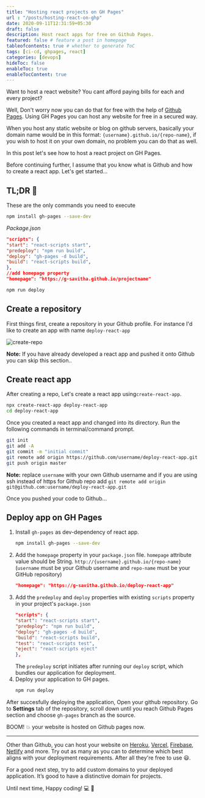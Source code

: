```yaml
---
title: "Hosting react projects on GH Pages"
url : "/posts/hosting-react-on-ghp"
date: 2020-09-11T12:31:59+05:30
draft: false
description: Host react apps for free on Github Pages.
featured: false # feature a post in homepage
tableofcontents: true # whether to generate ToC
tags: [ci-cd, ghpages, react]
categories: [devops]
hideToc: false
enableToc: true
enableTocContent: true
---
```


<!--  Start Typing... -->

Want to host a react website? You cant afford paying bills for each and every project?

Well, Don't worry now you can do that for free with the help of [Github Pages](https://pages.github.com/). Using GH Pages you can host any website for free in a secured way.

When you host any static website or blog on github servers, basically your domain name would be in this format: `{username}.github.io/{repo-name}`, if you wish to host it on your own domain, no problem you can do that as well.

In this post let's see how to host a react project on GH Pages.

Before continuing further, I assume that you know what is Github and how to create a react app. Let's get started...

## TL;DR :rocket:

These are the only commands you need to execute

```sh
npm install gh-pages --save-dev
```

_Package.json_

```json
"scripts": {
"start": "react-scripts start",
"predeploy": "npm run build",
"deploy": "gh-pages -d build",
"build": "react-scripts build",
},
//add homepage property
"homepage": "https://g-savitha.github.io/projectname"
```

```sh
npm run deploy
```

## Create a repository

First things first, create a repository in your Github profile. For instance I'd like to create an app with name `deploy-react-app`

![create-repo](https://i.imgur.com/EVPrPjZ.png)

**Note:** If you have already developed a react app and pushed it onto Github you can skip this section..

## Create react app

After creating a repo, Let's create a react app using`create-react-app`.

```sh
npx create-react-app deploy-react-app
cd deploy-react-app
```

Once you created a react app and changed into its directory. Run the following commands in terminal/command prompt.

```sh
git init
git add -A
git commit -m "initial commit"
git remote add origin https://github.com/username/deploy-react-app.git
git push origin master
```

**Note:** replace `username` with your own Github username and if you are using ssh instead of https for Github repo add `git remote add origin git@github.com:username/deploy-react-app.git`

Once you pushed your code to Github...

## Deploy app on GH Pages

1. Install `gh-pages` as dev-dependency of react app.
   ```sh
   npm install gh-pages --save-dev
   ```
2. Add the `homepage` property in your `package.json` file. `homepage` attribute value should be String. `http://{username}.github.io/{repo-name}` (`username` must be your Github username and `repo-name` must be your GitHub repository)
   ```json
   "homepage": "https://g-savitha.github.io/deploy-react-app"
   ```
3. Add the `predeploy` and `deploy` properties with existing `scripts` property in your project's `package.json`
   ```json
   "scripts": {
   "start": "react-scripts start",
   "predeploy": "npm run build",
   "deploy": "gh-pages -d build",
   "build": "react-scripts build",
   "test": "react-scripts test",
   "eject": "react-scripts eject"
   },
   ```
   The `predeploy` script initiates after running our `deploy` script, which bundles our application for deployment.
4. Deploy your application to GH pages.
   ```sh
   npm run deploy
   ```

After succesfully deploying the application, Open your github repository. Go to **Settings** tab of the repository, scroll down until you reach Github Pages section and choose `gh-pages` branch as the source.

BOOM! :boom: your website is hosted on Github pages now.

---

Other than Github, you can host your website on [Heroku](), [Vercel](), [Firebase](), [Netlify]() and more. Try out as many as you can to determine which best aligns with your deployment requirements. After all they're free to use :smiley:.

For a good next step, try to add custom domains to your deployed application. It’s good to have a distinctive domain for projects.

Until next time, Happy coding! :computer: :tada:


